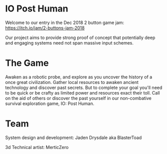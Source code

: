 # IO Post Human
Welcome to our entry in the Dec 2018 2 button game jam: https://itch.io/jam/2-buttons-jam-2018

Our project aims to provide strong proof of concept that potentially deep and engaging systems need not span massive input schemes.

# The Game
Awaken as a robotic probe, and explore as you uncover the history of a once great civilization. Gather local resources to awaken ancient technology and discover past secrets. But to complete your goal you'll need to be quick or be crafty as limited power and resources exact their toll. Call on the aid of others or discover the past yourself in our non-combative survival exploration game, IO: Post Human.

# Team
System design and development: Jaden Drysdale aka BlasterToad

3d Technical artist: MerticZero

